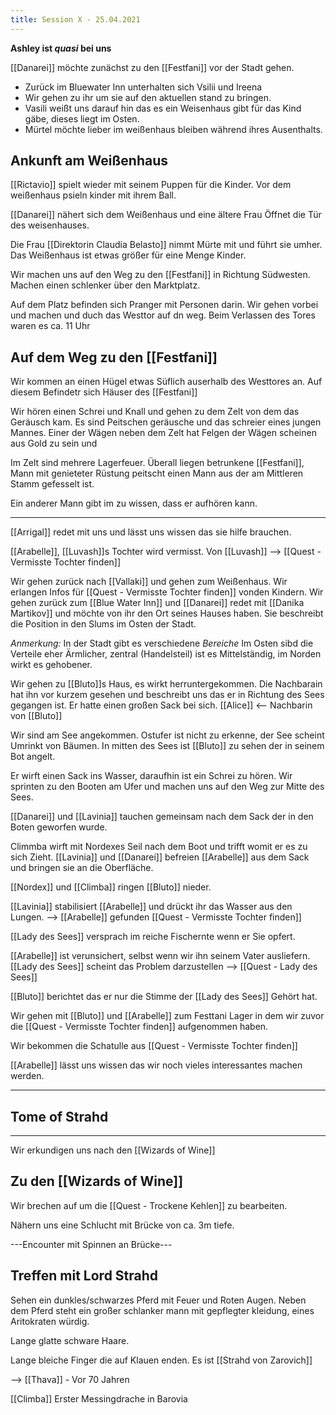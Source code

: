 ```yaml
---
title: Session X - 25.04.2021
---
```


**Ashley ist *quasi* bei uns**

[[Danarei]] möchte zunächst zu den [[Festfani]] vor der Stadt gehen.

* Zurück im Bluewater Inn unterhalten sich Vsilii und Ireena
* Wir gehen zu ihr um sie auf den aktuellen stand zu bringen.
* Vasili weißt uns darauf hin das es ein Weisenhaus gibt für das Kind gäbe, dieses liegt im Osten. 
* Mürtel möchte lieber im weißenhaus bleiben während ihres Ausenthalts.

## Ankunft am Weißenhaus

[[Rictavio]] spielt wieder mit seinem Puppen für die Kinder.
Vor dem weißenhaus psieln kinder mit ihrem Ball.

[[Danarei]] nähert sich dem Weißenhaus und eine ältere Frau Öffnet die Tür des weisenhauses.

Die Frau [[Direktorin Claudia Belasto]] nimmt Mürte mit und führt sie umher.
Das Weißenhaus ist etwas größer für eine Menge Kinder.

Wir machen uns auf den Weg zu den [[Festfani]] in Richtung Südwesten. Machen einen schlenker über den Marktplatz.

Auf dem Platz befinden sich Pranger mit Personen darin.
Wir gehen vorbei und machen und duch das Westtor auf dn weg. Beim Verlassen des Tores waren es ca. 11 Uhr

## Auf dem Weg zu den [[Festfani]]
Wir kommen an einen Hügel etwas Süflich auserhalb des Westtores an. Auf diesem Befindetr sich Häuser des [[Festfani]]

Wir hören einen Schrei und Knall und gehen zu dem Zelt von dem das Geräusch kam. Es sind Peitschen geräusche und das schreier eines jungen Mannes. Einer der Wägen neben dem Zelt hat Felgen der Wägen scheinen aus Gold zu sein und 

Im Zelt sind mehrere Lagerfeuer. Überall liegen betrunkene [[Festfani]], 
Mann mit genieteter Rüstung peitscht einen Mann aus der am Mittleren Stamm gefesselt ist.

Ein anderer Mann gibt im zu wissen, dass er aufhören kann.


---

[[Arrigal]] redet mit uns und lässt uns wissen das sie hilfe brauchen.

[[Arabelle]], [[Luvash]]s Tochter wird vermisst.
Von [[Luvash]] --> [[Quest - Vermisste Tochter finden]]

Wir gehen zurück nach [[Vallaki]] und gehen zum Weißenhaus.
Wir erlangen Infos für [[Quest - Vermisste Tochter finden]] vonden Kindern.
Wir gehen zurück zum [[Blue Water Inn]] und [[Danarei]] redet mit [[Danika Martikov]] und möchte von ihr den Ort seines Hauses haben. Sie beschreibt die Position in den Slums im Osten der Stadt.

*Anmerkung:* In der Stadt gibt es verschiedene *Bereiche* Im Osten sibd die Verteile eher Ärmlicher, zentral (Handelsteil) ist es Mittelständig, im Norden wirkt es gehobener.

Wir gehen zu [[Bluto]]s Haus, es wirkt herruntergekommen.
Die Nachbarain hat ihn vor kurzem gesehen und beschreibt uns das er in Richtung des Sees gegangen ist. Er hatte einen großen Sack bei sich.
[[Alice]] <-- Nachbarin von [[Bluto]]

Wir sind am See angekommen. 
Ostufer ist nicht zu erkenne, der See scheint Umrinkt von Bäumen. In mitten des Sees ist [[Bluto]] zu sehen der in seinem Bot angelt.

Er wirft einen Sack ins Wasser, daraufhin ist ein Schrei zu hören. Wir sprinten zu den Booten am Ufer und machen uns auf den Weg zur Mitte des Sees.

[[Danarei]] und [[Lavinia]] tauchen gemeinsam nach dem Sack der in den Boten geworfen wurde.

Climmba wirft mit Nordexes Seil nach dem Boot und trifft womit er es zu sich Zieht. [[Lavinia]] und [[Danarei]] befreien [[Arabelle]] aus dem Sack und bringen sie an die Oberfläche.

[[Nordex]] und [[Climba]] ringen [[Bluto]] nieder.

[[Lavinia]] stabilisiert [[Arabelle]] und drückt ihr das Wasser aus den Lungen.
--> [[Arabelle]] gefunden [[Quest - Vermisste Tochter finden]]

[[Lady des Sees]] versprach im reiche Fischernte wenn er Sie opfert.

[[Arabelle]] ist verunsichert, selbst wenn wir ihn seinem Vater ausliefern. [[Lady des Sees]] scheint das Problem darzustellen --> [[Quest - Lady des Sees]]

[[Bluto]] berichtet das er nur die Stimme der [[Lady des Sees]] Gehört hat.

Wir gehen mit [[Bluto]] und [[Arabelle]] zum Festtani Lager in dem wir zuvor die [[Quest - Vermisste Tochter finden]] aufgenommen haben.

Wir bekommen die Schatulle aus [[Quest - Vermisste Tochter finden]]

[[Arabelle]] lässt uns wissen das wir noch vieles interessantes machen werden.


---

## Tome of Strahd


---
Wir erkundigen uns nach den [[Wizards of Wine]]

## Zu den [[Wizards of Wine]]
Wir brechen auf um die [[Quest - Trockene Kehlen]] zu bearbeiten.

Nähern uns eine Schlucht mit Brücke von ca. 3m tiefe.



---Encounter mit Spinnen an Brücke---

## Treffen mit Lord Strahd
Sehen ein dunkles/schwarzes Pferd mit Feuer und Roten Augen.
Neben dem Pferd steht ein großer schlanker mann mit gepflegter kleidung, eines Aritokraten würdig.

Lange glatte schware Haare.

Lange bleiche Finger die auf Klauen enden.
Es ist [[Strahd von Zarovich]]


--> [[Thava]] - Vor 70 Jahren

[[Climba]] Erster Messingdrache in Barovia

